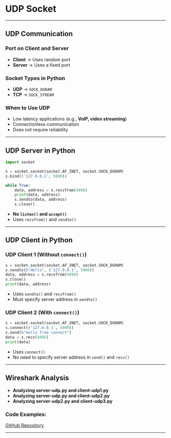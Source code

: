 # UDP Socket
---

## UDP Communication

### Port on Client and Server
- **Client** → Uses random port
- **Server** → Uses a fixed port

### Socket Types in Python
- **UDP** → `SOCK_DGRAM`
- **TCP** → `SOCK_STREAM`

### When to Use UDP
- Low latency applications (e.g., **VoIP, video streaming**)
- Connectionless communication
- Does not require reliability

---

## UDP Server in Python

```python
import socket

s = socket.socket(socket.AF_INET, socket.SOCK_DGRAM)
s.bind(('127.0.0.1', 5000))

while True:
    data, address = s.recvfrom(4096)
    print(data, address)
    s.sendto(data, address)
    s.close()
```
- **No `listen()` and `accept()`**
- Uses `recvfrom()` and `sendto()`

---

## UDP Client in Python

### UDP Client 1 (Without `connect()`)
```python
s = socket.socket(socket.AF_INET, socket.SOCK_DGRAM)
s.sendto(b"Hello", ('127.0.0.1', 5000))
data, address = s.recvfrom(4096)
s.close()
print(data, address)
```
- Uses `sendto()` and `recvfrom()`
- Must specify server address in `sendto()`

### UDP Client 2 (With `connect()`)
```python
s = socket.socket(socket.AF_INET, socket.SOCK_DGRAM)
s.connect(('127.0.0.1', 5000))
s.send(b"Hello from connect")
data = s.recv(4096)
print(data)
```
- Uses `connect()`
- No need to specify server address in `send()` and `recv()`

---

## Wireshark Analysis
- **Analyzing server-udp.py and client-udp1.py**
- **Analyzing server-udp.py and client-udp2.py**
- **Analyzing server-udp2.py and client-udp3.py**

### Code Examples:
[GitHub Repository](https://github.com/studiawan/network-programming/tree/master/bab07)

---

